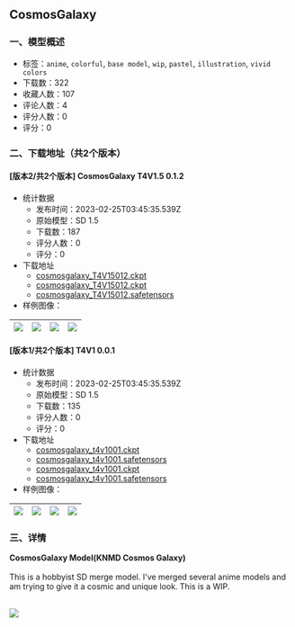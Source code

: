 ## CosmosGalaxy
### 一、模型概述

- 标签：`anime`, `colorful`, `base model`, `wip`, `pastel`, `illustration`, `vivid colors`
- 下载数：322
- 收藏人数：107
- 评论人数：4
- 评分人数：0
- 评分：0

### 二、下载地址（共2个版本）

#### [版本2/共2个版本] CosmosGalaxy T4V1.5 0.1.2

- 统计数据
  - 发布时间：2023-02-25T03:45:35.539Z
  - 原始模型：SD 1.5
  - 下载数：187
  - 评分人数：0
  - 评分：0
- 下载地址
  - [cosmosgalaxy_T4V15012.ckpt](https://civitai.com/api/download/models/15084?type=Pruned%20Model&format=PickleTensor&size=pruned&fp=fp16)
  - [cosmosgalaxy_T4V15012.ckpt](https://civitai.com/api/download/models/15084?type=Model&format=PickleTensor&size=full&fp=fp16)
  - [cosmosgalaxy_T4V15012.safetensors](https://civitai.com/api/download/models/15084)
- 样例图像：

| <img src="https://image.civitai.com/xG1nkqKTMzGDvpLrqFT7WA/197d039e-1d64-42b9-be3a-1c256f227800/width=450/148349.jpeg" /> | <img src="https://image.civitai.com/xG1nkqKTMzGDvpLrqFT7WA/bbc5e288-9d85-4d5f-450e-9dd25caa4e00/width=450/148348.jpeg" /> | <img src="https://image.civitai.com/xG1nkqKTMzGDvpLrqFT7WA/6167eadc-f646-4033-c6c4-5179ae7a1d00/width=450/148347.jpeg" /> | <img src="https://image.civitai.com/xG1nkqKTMzGDvpLrqFT7WA/74ebdd06-76f0-4395-0d90-e17ae0653c00/width=450/148346.jpeg" /> |
| ---- | ---- | ---- | ---- |

#### [版本1/共2个版本] T4V1 0.0.1

- 统计数据
  - 发布时间：2023-02-25T03:45:35.539Z
  - 原始模型：SD 1.5
  - 下载数：135
  - 评分人数：0
  - 评分：0
- 下载地址
  - [cosmosgalaxy_t4v1001.ckpt](https://civitai.com/api/download/models/14221?type=Model&format=PickleTensor&size=full&fp=fp16)
  - [cosmosgalaxy_t4v1001.safetensors](https://civitai.com/api/download/models/14221?type=Model&format=SafeTensor&size=full&fp=fp16)
  - [cosmosgalaxy_t4v1001.ckpt](https://civitai.com/api/download/models/14221?type=Pruned%20Model&format=PickleTensor&size=pruned&fp=fp16)
  - [cosmosgalaxy_t4v1001.safetensors](https://civitai.com/api/download/models/14221)
- 样例图像：

| <img src="https://image.civitai.com/xG1nkqKTMzGDvpLrqFT7WA/4867ec46-1dc5-4d9c-c9e7-e26e30f99000/width=450/138460.jpeg" /> | <img src="https://image.civitai.com/xG1nkqKTMzGDvpLrqFT7WA/c299b22d-c269-423e-f10d-26fada7bd400/width=450/138459.jpeg" /> | <img src="https://image.civitai.com/xG1nkqKTMzGDvpLrqFT7WA/c5334ba2-45a9-4985-3264-8cb586c26f00/width=450/138458.jpeg" /> | <img src="https://image.civitai.com/xG1nkqKTMzGDvpLrqFT7WA/183c5bd3-77e6-4d5a-6aea-dee0ae2e5700/width=450/138457.jpeg" /> |
| ---- | ---- | ---- | ---- |


### 三、详情
<p><strong>CosmosGalaxy Model(KNMD Cosmos Galaxy)</strong><br /><br />This is a hobbyist SD merge model. I've merged several anime models and am trying to give it a cosmic and unique look. This is a WIP.<br /><br /></p><img src="https://imagecache.civitai.com/xG1nkqKTMzGDvpLrqFT7WA/9905830a-7837-467a-bb78-909ba72be400/width=525" /><p><br /></p>